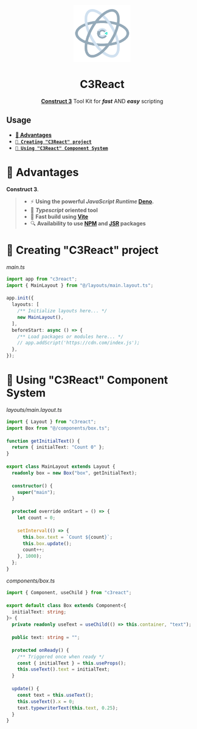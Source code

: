 <div align="center">

<img src="./c3react.gif" width="150" height="150"></img>

<h1>
    C3React
</h1>

[**Construct 3**](https://construct.net/) Tool Kit for _**fast**_ AND _**easy**_
scripting

</div>

## Usage

- **[💪 Advantages](#-advantages)**
- **[`🚀 Creating "C3React" project`](#-creating-c3react-project)**
- **[`🔌 Using "C3React" Component System`](#-using-c3react-component-system)**

# 💪 Advantages

**Construct 3**.

> - ⚡️ **Using the powerful _**JavaScript Runtime**_ [Deno](https://deno.com).**
> - 📝 **_**Typescript**_ oriented tool**
> - 🚀 **Fast build using [Vite](https://vite.dev/)**
> - 🔍 **Availability to use [NPM](https://www.npmjs.com/) and
>   [JSR](https://jsr.io/) packages**

# 🚀 Creating "C3React" project

_main.ts_

```typescript
import app from "c3react";
import { MainLayout } from "@/layouts/main.layout.ts";

app.init({
  layouts: [
    /** Initialize layouts here... */
    new MainLayout(),
  ],
  beforeStart: async () => {
    /** Load packages or modules here... */
    // app.addScript('https://cdn.com/index.js');
  },
});
```

# 🔌 Using "C3React" Component System

_layouts/main.layout.ts_

```typescript
import { Layout } from "c3react";
import Box from "@/components/box.ts";

function getInitialText() {
  return { initialText: "Count 0" };
}

export class MainLayout extends Layout {
  readonly box = new Box("box", getInitialText);

  constructor() {
    super("main");
  }

  protected override onStart = () => {
    let count = 0;

    setInterval(() => {
      this.box.text = `Count ${count}`;
      this.box.update();
      count++;
    }, 1000);
  };
}
```

_components/box.ts_

```typescript
import { Component, useChild } from "c3react";

export default class Box extends Component<{
  initialText: string;
}> {
  private readonly useText = useChild(() => this.container, "text");

  public text: string = "";

  protected onReady() {
    /** Triggered once when ready */
    const { initialText } = this.useProps();
    this.useText().text = initialText;
  }

  update() {
    const text = this.useText();
    this.useText().x = 0;
    text.typewriterText(this.text, 0.25);
  }
}
```

